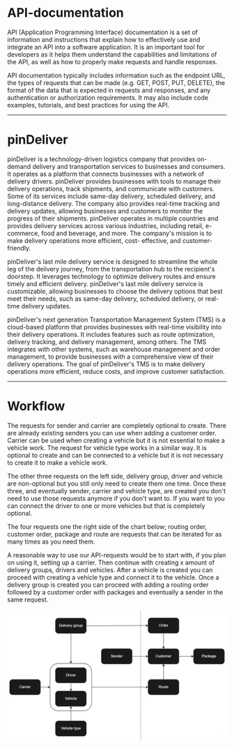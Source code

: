 # API-documentation

API (Application Programming Interface) documentation is a set of information and instructions that explain how to effectively use and integrate an API into a software application.
It is an important tool for developers as it helps them understand the capabilities and limitations of the API, as well as how to properly make requests and handle responses.

API documentation typically includes information such as the endpoint URL, the types of requests that can be made (e.g. GET, POST, PUT, DELETE), the format of the data that is expected in requests and
responses, and any authentication or authorization requirements. It may also include code examples, tutorials, and best practices for using the API.

---

# pinDeliver

pinDeliver is a technology-driven logistics company that provides on-demand delivery and transportation services to businesses and consumers. It operates as a platform that connects businesses with a network
of delivery drivers. pinDeliver provides businesses with tools to manage their delivery operations, track shipments, and communicate with customers. Some of its services include same-day delivery, scheduled
delivery, and long-distance delivery. The company also provides real-time tracking and delivery updates, allowing businesses and customers to monitor the progress of their shipments. pinDeliver operates in
multiple countries and provides delivery services across various industries, including retail, e-commerce, food and beverage, and more. The company's mission is to make delivery operations more efficient, cost-
effective, and customer-friendly.

pinDeliver's last mile delivery service is designed to streamline the whole leg of the delivery journey, from the transportation hub to the recipient's doorstep. It leverages technology to optimize delivery
routes and ensure timely and efficient delivery. pinDeliver's last mile delivery service is customizable, allowing businesses to choose the delivery options that best meet their needs, such as same-day
delivery, scheduled delivery, or real-time delivery updates.

pinDeliver's next generation Transportation Management System (TMS) is a cloud-based platform that provides businesses with real-time visibility into their delivery operations. It includes features such as
route optimization, delivery tracking, and delivery management, among others. The TMS integrates with other systems, such as warehouse management and order management, to provide businesses with a
comprehensive view of their delivery operations. The goal of pinDeliver's TMS is to make delivery operations more efficient, reduce costs, and improve customer satisfaction.

---

# Workflow

The requests for sender and carrier are completely optional to create. There are already existing senders you can use when adding a customer order. Carrier can be used when creating a vehicle but it is not
essential to make a vehicle work.
The request for vehicle type works in a similar way. It is optional to create and can be connected to a vehicle but it is not necessary to create it to make a vehicle work.

The other three requests on the left side, delivery group, driver and vehicle are non-optional but you still only need to create them one time. Once these three, and eventually sender, carrier and vehicle
type, are created you don't need to use those requests anymore if you don't want to. If you want to you can connect the driver to one or more vehicles but that is completely optional.

The four requests one the right side of the chart below; routing order, customer order, package and route are requests that can be iterated for as many times as you need them.

A reasonable way to use our API-requests would be to start with, if you plan on using it, setting up a carrier.
Then continue with creating x amount of delivery groups, drivers and vehicles. After a vehicle is created you can proceed with creating a vehicle type and connect it to the vehicle.
Once a delivery group is created you can proceed with adding a routing order followed by a customer order with packages and eventually a sender in the same request.

![Flowchart](./images/flowchart_all.jpg)
